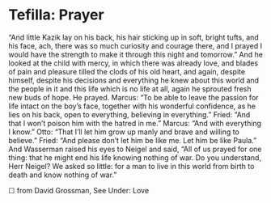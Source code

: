 # Tefilla: Prayer

“And little Kazik lay on his back, his hair sticking up in soft, bright tufts, and his face, ach, there was so much curiosity and courage there, and I prayed I would have the strength to make it through this night and tomorrow.” And he looked at the child with mercy, in which there was already love, and blades of pain and pleasure tilled the clods of his old heart, and again, despite himself, despite his decisions and everything he knew about this world and the people in it and this life which is no life at all, again he sprouted fresh new buds of hope. He prayed. Marcus: “To be able to leave the passion for life intact on the boy’s face, together with his wonderful confidence, as he lies on his back, open to everything, believing in everything.” Fried: “And that I won’t poison him with the hatred in me.” Marcus: “And with everything I know.” Otto: “That I’ll let him grow up manly and brave and willing to believe.” Fried: “And please don’t let him be like me. Let him be like Paula.” And Wasserman raised his eyes to Neigel and said, “All of us prayed for one thing: that he might end his life knowing nothing of war. Do you understand, Herr Neigel? We asked so little: for a man to live in this world from birth to death and know nothing of war.”

☐ from David Grossman, See Under: Love